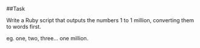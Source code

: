 ##Task

Write a Ruby script that outputs the numbers 1 to 1 million, converting them to words first.

eg. one, two, three... one million.